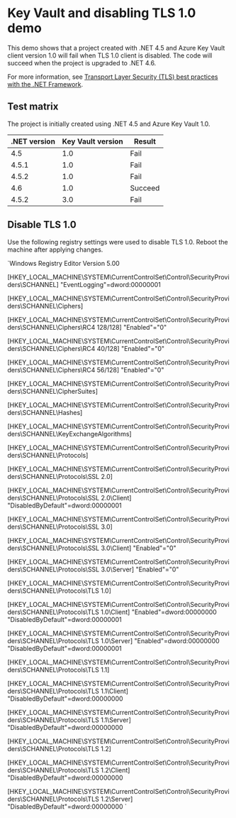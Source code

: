 # Key Vault and disabling TLS 1.0 demo

This demo shows that a project created with .NET 4.5 and Azure Key Vault client version 1.0 will fail when TLS 1.0 client is disabled. The code will succeed when the project is upgraded to .NET 4.6.

For more information, see [Transport Layer Security (TLS) best practices with the .NET Framework](https://docs.microsoft.com/en-us/dotnet/framework/network-programming/tls).

## Test matrix

The project is initially created using .NET 4.5 and Azure Key Vault 1.0.

| .NET version  | Key Vault version  | Result  |
| ------------- | ------------------ | ------- |
| 4.5           | 1.0                | Fail    |
| 4.5.1         | 1.0                | Fail    |
| 4.5.2         | 1.0                | Fail    |
| 4.6           | 1.0                | Succeed |
| 4.5.2         | 3.0                | Fail    |

## Disable TLS 1.0

Use the following registry settings were used to disable TLS 1.0. Reboot the machine after applying changes.

`Windows Registry Editor Version 5.00

[HKEY_LOCAL_MACHINE\SYSTEM\CurrentControlSet\Control\SecurityProviders\SCHANNEL]
"EventLogging"=dword:00000001

[HKEY_LOCAL_MACHINE\SYSTEM\CurrentControlSet\Control\SecurityProviders\SCHANNEL\Ciphers]

[HKEY_LOCAL_MACHINE\SYSTEM\CurrentControlSet\Control\SecurityProviders\SCHANNEL\Ciphers\RC4 128/128]
"Enabled"="0"

[HKEY_LOCAL_MACHINE\SYSTEM\CurrentControlSet\Control\SecurityProviders\SCHANNEL\Ciphers\RC4 40/128]
"Enabled"="0"

[HKEY_LOCAL_MACHINE\SYSTEM\CurrentControlSet\Control\SecurityProviders\SCHANNEL\Ciphers\RC4 56/128]
"Enabled"="0"

[HKEY_LOCAL_MACHINE\SYSTEM\CurrentControlSet\Control\SecurityProviders\SCHANNEL\CipherSuites]

[HKEY_LOCAL_MACHINE\SYSTEM\CurrentControlSet\Control\SecurityProviders\SCHANNEL\Hashes]

[HKEY_LOCAL_MACHINE\SYSTEM\CurrentControlSet\Control\SecurityProviders\SCHANNEL\KeyExchangeAlgorithms]

[HKEY_LOCAL_MACHINE\SYSTEM\CurrentControlSet\Control\SecurityProviders\SCHANNEL\Protocols]

[HKEY_LOCAL_MACHINE\SYSTEM\CurrentControlSet\Control\SecurityProviders\SCHANNEL\Protocols\SSL 2.0]

[HKEY_LOCAL_MACHINE\SYSTEM\CurrentControlSet\Control\SecurityProviders\SCHANNEL\Protocols\SSL 2.0\Client]
"DisabledByDefault"=dword:00000001

[HKEY_LOCAL_MACHINE\SYSTEM\CurrentControlSet\Control\SecurityProviders\SCHANNEL\Protocols\SSL 3.0]

[HKEY_LOCAL_MACHINE\SYSTEM\CurrentControlSet\Control\SecurityProviders\SCHANNEL\Protocols\SSL 3.0\Client]
"Enabled"="0"

[HKEY_LOCAL_MACHINE\SYSTEM\CurrentControlSet\Control\SecurityProviders\SCHANNEL\Protocols\SSL 3.0\Server]
"Enabled"="0"

[HKEY_LOCAL_MACHINE\SYSTEM\CurrentControlSet\Control\SecurityProviders\SCHANNEL\Protocols\TLS 1.0]

[HKEY_LOCAL_MACHINE\SYSTEM\CurrentControlSet\Control\SecurityProviders\SCHANNEL\Protocols\TLS 1.0\Client]
"Enabled"=dword:00000000
"DisabledByDefault"=dword:00000001

[HKEY_LOCAL_MACHINE\SYSTEM\CurrentControlSet\Control\SecurityProviders\SCHANNEL\Protocols\TLS 1.0\Server]
"Enabled"=dword:00000000
"DisabledByDefault"=dword:00000001

[HKEY_LOCAL_MACHINE\SYSTEM\CurrentControlSet\Control\SecurityProviders\SCHANNEL\Protocols\TLS 1.1]

[HKEY_LOCAL_MACHINE\SYSTEM\CurrentControlSet\Control\SecurityProviders\SCHANNEL\Protocols\TLS 1.1\Client]
"DisabledByDefault"=dword:00000000

[HKEY_LOCAL_MACHINE\SYSTEM\CurrentControlSet\Control\SecurityProviders\SCHANNEL\Protocols\TLS 1.1\Server]
"DisabledByDefault"=dword:00000000

[HKEY_LOCAL_MACHINE\SYSTEM\CurrentControlSet\Control\SecurityProviders\SCHANNEL\Protocols\TLS 1.2]

[HKEY_LOCAL_MACHINE\SYSTEM\CurrentControlSet\Control\SecurityProviders\SCHANNEL\Protocols\TLS 1.2\Client]
"DisabledByDefault"=dword:00000000

[HKEY_LOCAL_MACHINE\SYSTEM\CurrentControlSet\Control\SecurityProviders\SCHANNEL\Protocols\TLS 1.2\Server]
"DisabledByDefault"=dword:00000000
`